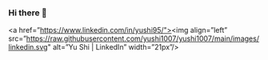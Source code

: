 ### Hi there 👋

<a href=”https://www.linkedin.com/in/yushi95/"><img align=”left”
src=”https://raw.githubusercontent.com/yushi1007/yushi1007/main/images/linkedin.svg"
alt=”Yu Shi | LinkedIn” width=”21px”/></a>
<!--
**naorJR/naorJR** is a ✨ _special_ ✨ repository because its `README.md` (this file) appears on your GitHub profile.

Here are some ideas to get you started:

- 🔭 I’m currently working on find a new job as computer enginner
- 🌱 I’m currently learning ...
- 👯 I’m looking to collaborate on ...
- 🤔 I’m looking for help with ...
- 💬 Ask me about ...
- 📫 How to reach me: ...
- 😄 Pronouns: ...
- ⚡ Fun fact: ...
-->
